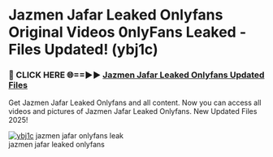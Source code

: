 # Jazmen Jafar Leaked Onlyfans Original Videos 0nlyFans Leaked - Files Updated! (ybj1c)

<h3>🔴 CLICK HERE 🌐==►► <a href="https://tinyurl.com/ms9xzufz" rel="nofollow">Jazmen Jafar Leaked Onlyfans Updated Files</a></h3>

Get Jazmen Jafar Leaked Onlyfans and all content. Now you can access all videos and pictures of Jazmen Jafar Leaked Onlyfans. New Updated Files 2025!

[![ybj1c](https://i.imgur.com/PQ7UWWw.gif)](https://tinyurl.com/ms9xzufz)
jazmen jafar onlyfans leak<br>
jazmen jafar leaked onlyfans